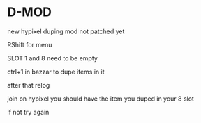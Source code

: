 # D-MOD

new hypixel duping mod not patched yet
 
RShift for menu

SLOT 1 and 8 need to be empty

ctrl+1 in bazzar to dupe items in it

after that relog

join on hypixel you should have the item you duped in your 8 slot

if not try again

